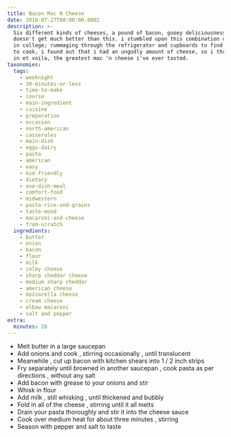```yaml
---
title: Bacon Mac N Cheese
date: 2010-07-27T00:00:00.000Z
description: >-
  Six different kinds of cheeses, a pound of bacon, gooey deliciousness... it
  doesn't get much better than this. i stumbled upon this combination one night
  in college; rummaging through the refrigerator and cupboards to find something
  to cook, i found out that i had an ungodly amount of cheese, so i threw it all
  in et voila, the greatest mac 'n cheese i've ever tasted.
taxonomies:
  tags:
    - weeknight
    - 30-minutes-or-less
    - time-to-make
    - course
    - main-ingredient
    - cuisine
    - preparation
    - occasion
    - north-american
    - casseroles
    - main-dish
    - eggs-dairy
    - pasta
    - american
    - easy
    - kid-friendly
    - dietary
    - one-dish-meal
    - comfort-food
    - midwestern
    - pasta-rice-and-grains
    - taste-mood
    - macaroni-and-cheese
    - from-scratch
  ingredients:
    - butter
    - onion
    - bacon
    - flour
    - milk
    - colby cheese
    - sharp cheddar cheese
    - medium sharp cheddar
    - american cheese
    - mozzarella cheese
    - cream cheese
    - elbow macaroni
    - salt and pepper
extra:
  minutes: 28
---
```

 - Melt butter in a large saucepan
 - Add onions and cook , stirring occasionally , until translucent
 - Meanwhile , cut up bacon with kitchen shears into 1 / 2 inch strips
 - Fry separately until browned in another saucepan , cook pasta as per directions , without any salt
 - Add bacon with grease to your onions and stir
 - Whisk in flour
 - Add milk , still whisking , until thickened and bubbly
 - Fold in all of the cheese , stirring until it all melts
 - Drain your pasta thoroughly and stir it into the cheese sauce
 - Cook over medium heat for about three minutes , stirring
 - Season with pepper and salt to taste
